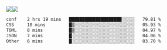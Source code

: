 <div style="display: flex; flex-direction: row;">
<img style="height: auto; width: auto;" class="img" src="https://raw.githubusercontent.com/blazepp/github-stats/master/generated/overview.svg#gh-dark-mode-only" />
<img style="height: auto; width: auto;" class="img" src="https://raw.githubusercontent.com/blazepp/github-stats/master/generated/languages.svg#gh-dark-mode-only" />
</div>

<div style="display: flex; flex-direction: row;">
<!--START_SECTION:waka-->

```txt
conf    2 hrs 19 mins   ████████████████████░░░░░   79.81 %
CSS     10 mins         █▒░░░░░░░░░░░░░░░░░░░░░░░   05.93 %
TOML    8 mins          █▒░░░░░░░░░░░░░░░░░░░░░░░   04.97 %
JSON    7 mins          █░░░░░░░░░░░░░░░░░░░░░░░░   04.06 %
Other   6 mins          █░░░░░░░░░░░░░░░░░░░░░░░░   03.70 %
```

<!--END_SECTION:waka-->
</div>
